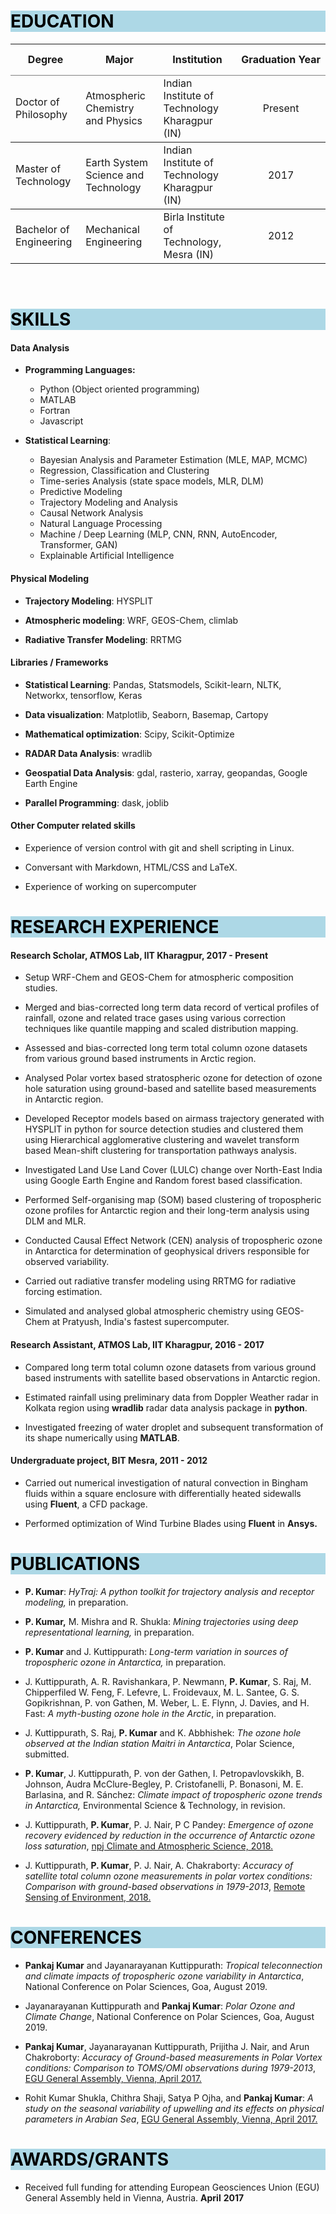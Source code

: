 <!--
.. title: Curriculum Vitae
.. slug: cv
.. date: 2020-05-04 20:18:58 UTC
.. tags: 
.. category: 
.. link: cv.pdf
.. description: 
.. type: text
-->

<h1 style="background-color: #ADD8E6; color:#000000"> EDUCATION</h1>

<table rules=rows style="width:100%">
<thead>
<tr style="height: 50px">
	<th>Degree</th>
	<th>Major</th>
	<th>Institution</th>
	<th nowrap>Graduation Year</th>
</tr>
</thead>

<tr style="height: 50px">
	<td>Doctor of Philosophy</td>
	<td>Atmospheric Chemistry and Physics</td>
	<td>Indian Institute of Technology Kharagpur (IN)</td>
	<td align="center">Present</td>
</tr>
<tr style="height: 50px">
	<td>Master of Technology</td>
	<td>Earth System Science and Technology</td>
	<td>Indian Institute of Technology Kharagpur (IN)</td>
	<td align="center">2017</td>
</tr>
<tr>
	<td>Bachelor of Engineering</td>
	<td>Mechanical Engineering</td>
	<td>Birla Institute of Technology, Mesra (IN)</td>
	<td align="center">2012</td>
</tr>
</table>


<br>

<h1 style="background-color: #ADD8E6; color:#000000"> SKILLS</h1>


#### **Data Analysis**

-   **Programming Languages:** 
	- Python (Object oriented programming)
	- MATLAB
	- Fortran 
	- Javascript

-   **Statistical Learning**: 
	- Bayesian Analysis and Parameter Estimation (MLE, MAP, MCMC) 
	- Regression, Classification and Clustering
	- Time-series Analysis (state space models, MLR, DLM)
	- Predictive Modeling
	- Trajectory Modeling and Analysis
	- Causal Network Analysis
	- Natural Language Processing
	- Machine / Deep Learning (MLP, CNN, RNN, AutoEncoder, Transformer, GAN)
	- Explainable Artificial Intelligence

#### **Physical Modeling**

- **Trajectory Modeling**: HYSPLIT

- **Atmospheric modeling**: WRF, GEOS-Chem, climlab

- **Radiative Transfer Modeling**: RRTMG

#### **Libraries / Frameworks**

- **Statistical Learning**: Pandas, Statsmodels, Scikit-learn, NLTK, Networkx, tensorflow, Keras

- **Data visualization**: Matplotlib, Seaborn, Basemap, Cartopy

- **Mathematical optimization**: Scipy, Scikit-Optimize

- **RADAR Data Analysis**: wradlib

- **Geospatial Data Analysis**: gdal, rasterio, xarray, geopandas, Google Earth Engine

- **Parallel Programming**: dask, joblib

#### **Other Computer related skills**

-   Experience of version control with git and shell scripting in Linux.

-   Conversant with Markdown, HTML/CSS and LaTeX.

-   Experience of working on supercomputer



<h1 style="background-color: #ADD8E6; color:#000000"> RESEARCH EXPERIENCE</h1>


#### **Research Scholar, ATMOS Lab, IIT Kharagpur, 2017 - Present**

-   Setup WRF-Chem and GEOS-Chem for atmospheric composition studies.

-   Merged and bias-corrected long term data record of vertical profiles
    of rainfall, ozone and related trace gases using various correction
    techniques like quantile mapping and scaled distribution mapping.

-   Assessed and bias-corrected long term total column ozone datasets
    from various ground based instruments in Arctic region.

-   Analysed Polar vortex based stratospheric ozone for detection of
    ozone hole saturation using ground-based and satellite based
    measurements in Antarctic region.

-   Developed Receptor models based on airmass trajectory generated with
    HYSPLIT in python for source detection studies and clustered them
    using Hierarchical agglomerative clustering and wavelet transform
    based Mean-shift clustering for transportation pathways analysis.

-   Investigated Land Use Land Cover (LULC) change over North-East India
    using Google Earth Engine and Random forest based classification.

-   Performed Self-organising map (SOM) based clustering of tropospheric
    ozone profiles for Antarctic region and their long-term analysis
    using DLM and MLR.

-   Conducted Causal Effect Network (CEN) analysis of tropospheric ozone
    in Antarctica for determination of geophysical drivers responsible
    for observed variability.

-   Carried out radiative transfer modeling using RRTMG for radiative
    forcing estimation.
    
-   Simulated and analysed global atmospheric chemistry using GEOS-Chem at Pratyush, India's fastest supercomputer.

#### **Research Assistant, ATMOS Lab, IIT Kharagpur, 2016 - 2017**

-   Compared long term total column ozone datasets from various ground
    based instruments with satellite based observations in Antarctic
    region.

-   Estimated rainfall using preliminary data from Doppler Weather radar
    in Kolkata region using **wradlib** radar data analysis package in
    **python**.

-   Investigated freezing of water droplet and subsequent transformation
    of its shape numerically using **MATLAB**.

#### **Undergraduate project, BIT Mesra, 2011 - 2012**

-   Carried out numerical investigation of natural convection in Bingham
    fluids within a square enclosure with differentially heated
    sidewalls using **Fluent**, a CFD package.

-   Performed optimization of Wind Turbine Blades using **Fluent** in
    **Ansys.**


<h1 style="background-color: #ADD8E6; color:#000000"> PUBLICATIONS</h1>

-   **P. Kumar**: *HyTraj: A python toolkit for trajectory analysis and receptor modeling,* in preparation.

-   **P. Kumar,** M. Mishra and R. Shukla: *Mining trajectories using deep representational learning,* in preparation.

-   **P. Kumar** and J. Kuttippurath: *Long-term variation in sources of tropospheric ozone in Antarctica,* in preparation.

-   J. Kuttippurath, A. R. Ravishankara, P. Newmann, **P. Kumar**, S. Raj, M. Chipperfiled W. Feng, F. Lefevre, 
    L. Froidevaux, M. L. Santee, G. S. Gopikrishnan, P. von Gathen, M. Weber, L. E. Flynn, J. Davies, and H. Fast: 
    *A myth-busting ozone hole in the Arctic*, in preparation.

-   J. Kuttippurath, S. Raj, **P. Kumar** and K. Abbhishek: *The ozone hole observed at the Indian station Maitri in Antarctica*, 
    Polar Science, submitted.

-   **P. Kumar**, J. Kuttippurath, P. von der Gathen, I. Petropavlovskikh, B. Johnson, Audra McClure-Begley, P. Cristofanelli, 
    P. Bonasoni, M. E. Barlasina, and R. Sánchez: *Climate impact of tropospheric ozone trends in Antarctica,* 
    Environmental Science & Technology, in revision.

-   J. Kuttippurath, **P. Kumar**, P. J. Nair, P C Pandey: *Emergence of
    ozone recovery evidenced by reduction in the occurrence of Antarctic
    ozone loss saturation*, [npj Climate and Atmospheric Science, 2018.](https://www.nature.com/articles/s41612-018-0052-6)

-   J. Kuttippurath, **P. Kumar**, P. J. Nair, A. Chakraborty: *Accuracy
    of satellite total column ozone measurements in polar vortex
    conditions: Comparison with ground-based observations in
    1979-2013*, [Remote Sensing of Environment, 2018.](https://www.sciencedirect.com/science/article/abs/pii/S0034425718300671)

<h1 style="background-color: #ADD8E6; color:#000000"> CONFERENCES</h1>

-   **Pankaj Kumar** and Jayanarayanan Kuttippurath: *Tropical
    teleconnection and climate impacts of tropospheric ozone variability
    in Antarctica*, National Conference on Polar Sciences, Goa, August 2019.

-   Jayanarayanan Kuttippurath and **Pankaj Kumar**: *Polar Ozone and
    Climate Change*, National Conference on Polar Sciences, Goa, August 2019.

-   **Pankaj Kumar**, Jayanarayanan Kuttippurath, Prijitha J. Nair, and
    Arun Chakroborty: *Accuracy of Ground-based measurements in Polar
    Vortex conditions: Comparison to TOMS/OMI observations during
    1979-2013*, [EGU General Assembly, Vienna, April 2017.](https://meetingorganizer.copernicus.org/EGU2017/EGU2017-10311-1.pdf)

-   Rohit Kumar Shukla, Chithra Shaji, Satya P Ojha, and **Pankaj
    Kumar**: *A study on the seasonal variability of upwelling and its
    effects on physical parameters in Arabian Sea*, 
    [EGU General Assembly, Vienna, April 2017.](https://meetingorganizer.copernicus.org/EGU2017/EGU2017-19355-4.pdf)

<h1 style="background-color: #ADD8E6; color:#000000"> AWARDS/GRANTS</h1>

-   Received full funding for attending European Geosciences Union (EGU) 
    General Assembly held in Vienna, Austria. **April** **2017**

